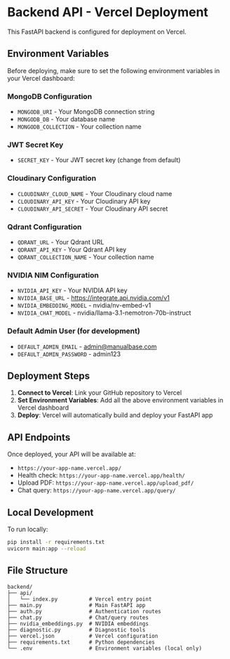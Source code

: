 # Backend API - Vercel Deployment

This FastAPI backend is configured for deployment on Vercel.

## Environment Variables

Before deploying, make sure to set the following environment variables in your Vercel dashboard:

### MongoDB Configuration
- `MONGODB_URI` - Your MongoDB connection string
- `MONGODB_DB` - Your database name
- `MONGODB_COLLECTION` - Your collection name

### JWT Secret Key
- `SECRET_KEY` - Your JWT secret key (change from default)

### Cloudinary Configuration
- `CLOUDINARY_CLOUD_NAME` - Your Cloudinary cloud name
- `CLOUDINARY_API_KEY` - Your Cloudinary API key
- `CLOUDINARY_API_SECRET` - Your Cloudinary API secret

### Qdrant Configuration
- `QDRANT_URL` - Your Qdrant URL
- `QDRANT_API_KEY` - Your Qdrant API key
- `QDRANT_COLLECTION_NAME` - Your collection name

### NVIDIA NIM Configuration
- `NVIDIA_API_KEY` - Your NVIDIA API key
- `NVIDIA_BASE_URL` - https://integrate.api.nvidia.com/v1
- `NVIDIA_EMBEDDING_MODEL` - nvidia/nv-embed-v1
- `NVIDIA_CHAT_MODEL` - nvidia/llama-3.1-nemotron-70b-instruct

### Default Admin User (for development)
- `DEFAULT_ADMIN_EMAIL` - admin@manualbase.com
- `DEFAULT_ADMIN_PASSWORD` - admin123

## Deployment Steps

1. **Connect to Vercel**: Link your GitHub repository to Vercel
2. **Set Environment Variables**: Add all the above environment variables in Vercel dashboard
3. **Deploy**: Vercel will automatically build and deploy your FastAPI app

## API Endpoints

Once deployed, your API will be available at:
- `https://your-app-name.vercel.app/`
- Health check: `https://your-app-name.vercel.app/health/`
- Upload PDF: `https://your-app-name.vercel.app/upload_pdf/`
- Chat query: `https://your-app-name.vercel.app/query/`

## Local Development

To run locally:
```bash
pip install -r requirements.txt
uvicorn main:app --reload
```

## File Structure

```
backend/
├── api/
│   └── index.py          # Vercel entry point
├── main.py               # Main FastAPI app
├── auth.py               # Authentication routes
├── chat.py               # Chat/query routes
├── nvidia_embeddings.py  # NVIDIA embeddings
├── diagnostic.py         # Diagnostic tools
├── vercel.json           # Vercel configuration
├── requirements.txt      # Python dependencies
└── .env                  # Environment variables (local only)
```